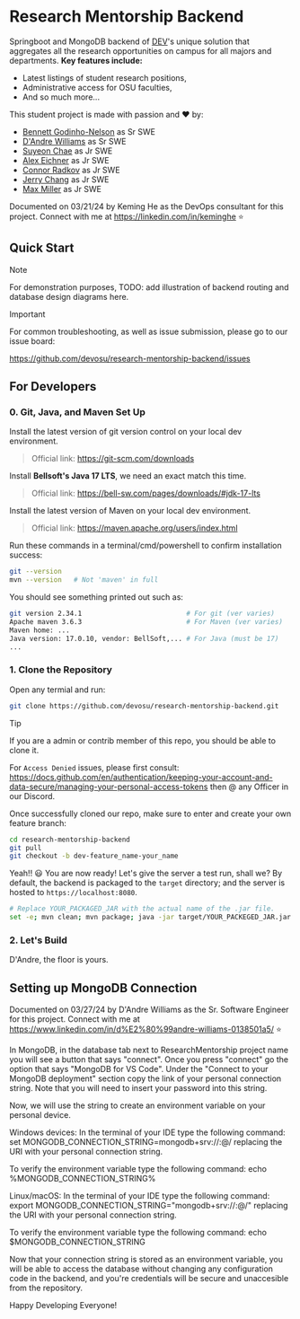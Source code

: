 # Research Mentorship Backend

Springboot and MongoDB backend of [DEV](https://osu.dev)'s unique solution that aggregates all the research opportunities on campus for all majors and departments. **Key features include:**

- Latest listings of student research positions,
- Administrative access for OSU faculties,
- And so much more...

This student project is made with passion and :heart:  by:

- [Bennett Godinho-Nelson](bennettgodinhonelson@gmail.com) as Sr SWE
- [D'Andre Williams](dwilliamsbuckeye@gmail.com) as Sr SWE
- [Suyeon Chae](schae0103@gmail.com) as Jr SWE
- [Alex Eichner](eichneralex3@gmail.com) as Jr SWE
- [Connor Radkov](cradkov27@gmail.com) as Jr SWE
- [Jerry Chang](jerry091401@gmail.com) as Jr SWE
- [Max Miller](millermax98765@gmail.com) as Jr SWE

Documented on 03/21/24 by Keming He as the DevOps consultant for this project. Connect with me at https://linkedin.com/in/keminghe :star:

## Quick Start

> [!NOTE]
> 
> For demonstration purposes, TODO: add illustration of backend routing and database design diagrams here.

> [!IMPORTANT]
>
> For common troubleshooting, as well as issue submission, please go to our issue board:
>
> https://github.com/devosu/research-mentorship-backend/issues

## For Developers

### 0. Git, Java, and Maven Set Up

Install the latest version of git version control on your local dev environment. 

> Official link: https://git-scm.com/downloads

Install **Bellsoft's Java 17 LTS**, we need an exact match this time. 

> Official link: https://bell-sw.com/pages/downloads/#jdk-17-lts

Install the latest version of Maven on your local dev environment. 

> Official link: https://maven.apache.org/users/index.html

Run these commands in a terminal/cmd/powershell to confirm installation success:

```bash
git --version
mvn --version   # Not 'maven' in full
```

You should see something printed out such as:

```bash
git version 2.34.1                          # For git (ver varies)
Apache maven 3.6.3                          # For Maven (ver varies)
Maven home: ...
Java version: 17.0.10, vendor: BellSoft,... # For Java (must be 17)
...
```

### 1. Clone the Repository 

Open any termial and run:

```bash
git clone https://github.com/devosu/research-mentorship-backend.git
```

> [!TIP]
> 
> If you are a admin or contrib member of this repo, you should be able to clone it. 
> 
> For `Access Denied` issues, please first consult: https://docs.github.com/en/authentication/keeping-your-account-and-data-secure/managing-your-personal-access-tokens then @ any Officer in our Discord.

Once successfully cloned our repo, make sure to enter and create your own feature branch:

```bash
cd research-mentorship-backend
git pull
git checkout -b dev-feature_name-your_name
```

Yeah!! :smiley: You are now ready! Let's give the server a test run, shall we? By default, the backend is packaged to the `target` directory; and the server is hosted to `https://localhost:8080`.

```bash
# Replace YOUR_PACKAGED_JAR with the actual name of the .jar file.
set -e; mvn clean; mvn package; java -jar target/YOUR_PACKEGED_JAR.jar
```

### 2. Let's Build

D'Andre, the floor is yours.

## Setting up MongoDB Connection 

Documented on 03/27/24 by D'Andre Williams as the Sr. Software Engineer for this project. Connect with me at https://www.linkedin.com/in/d%E2%80%99andre-williams-0138501a5/ :star:


In MongoDB, in the database tab next to ResearchMentorship project name you will see a button that says "connect". Once you press "connect" go the option that says "MongoDB for VS Code". Under the "Connect to your MongoDB deployment" section copy the link of your personal connection string. Note that you will need to insert your password into this string. 

Now, we will use the string to create an environment variable on your personal device. 

Windows devices: 
In the terminal of your IDE type the following command: 
set MONGODB_CONNECTION_STRING=mongodb+srv://<username>:<password>@<host>/<database>
replacing the URI with your personal connection string. 

To verify the environment variable type the following command:
echo %MONGODB_CONNECTION_STRING%


Linux/macOS:
In the terminal of your IDE type the following command:
export MONGODB_CONNECTION_STRING="mongodb+srv://<username>:<password>@<host>/<database>"
replacing the URI with your personal connection string. 

To verify the environment variable type the following command:
echo $MONGODB_CONNECTION_STRING

Now that your connection string is stored as an environment variable, you will be able to access the database without changing any configuration code in the backend, and you're credentials will be secure and unaccesible from the repository. 









Happy Developing Everyone!
